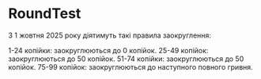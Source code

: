 # RoundTest

З 1 жовтня 2025 року діятимуть такі правила заокруглення: 

1-24 копійки: заокруглюються до 0 копійок. 
25-49 копійок: заокруглюються до 50 копійок. 
51-74 копійки: заокруглюються до 50 копійок. 
75-99 копійок: заокруглюються до наступного повного гривня. 
